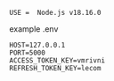````
USE =  Node.js v18.16.0

````

example .env
```angular2html
HOST=127.0.0.1
PORT=5000
ACCESS_TOKEN_KEY=vmrivni
REFRESH_TOKEN_KEY=lecom
```

